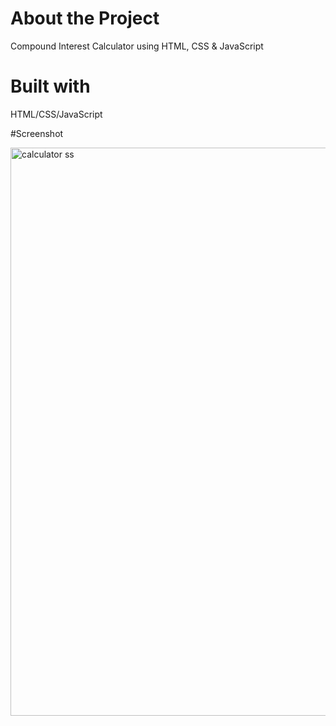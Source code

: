 # About the Project

Compound Interest Calculator using HTML, CSS & JavaScript

# Built with

HTML/CSS/JavaScript

#Screenshot

<img width="909" alt="calculator ss" src="https://user-images.githubusercontent.com/104501858/187380975-fda2f2d4-ccd0-463b-858d-54d07a0bdb82.png">
